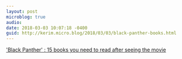 ```yaml
---
layout: post
microblog: true
audio: 
date: 2018-03-03 10:07:18 -0400
guid: http://kerim.micro.blog/2018/03/03/black-panther-books.html
---
```

['Black Panther' : 15 books you need to read after seeing the movie](http://ew.com/books/black-panther-books)
